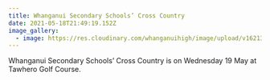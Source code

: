 ```yaml
---
title: Whanganui Secondary Schools’ Cross Country
date: 2021-05-18T21:49:19.152Z
image_gallery:
  - image: https://res.cloudinary.com/whanganuihigh/image/upload/v1621326648/Events/WSS_Athletics_Tawhero_Golf_Course.jpg
---
```

Whanganui Secondary Schools’ Cross Country is on Wednesday 19 May at Tawhero Golf Course.

